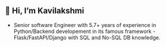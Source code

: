 ## 👋 Hi, I’m Kavilakshmi 

- Senior software Engineer with 5.7+ years of experience in Python/Backend developement in its famous framework - Flask/FastAPI/Django with SQL and No-SQL DB knowledge.

<!---
Kavilakshmiideas2it/Kavilakshmiideas2it is a ✨ special ✨ repository because its `README.md` (this file) appears on your GitHub profile.
You can click the Preview link to take a look at your changes.
--->
